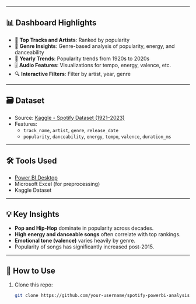 
---

## 📊 Dashboard Highlights

- 🎵 **Top Tracks and Artists**: Ranked by popularity
- 🎼 **Genre Insights**: Genre-based analysis of popularity, energy, and danceability
- 📅 **Yearly Trends**: Popularity trends from 1920s to 2020s
- 🎚️ **Audio Features**: Visualizations for tempo, energy, valence, etc.
- 🔍 **Interactive Filters**: Filter by artist, year, genre

---

## 🗃️ Dataset

- Source: [Kaggle - Spotify Dataset (1921–2023)](https://www.kaggle.com/)
- Features:
  - `track_name`, `artist`, `genre`, `release_date`
  - `popularity`, `danceability`, `energy`, `tempo`, `valence`, `duration_ms`

---

## 🛠 Tools Used

- [Power BI Desktop](https://powerbi.microsoft.com/)
- Microsoft Excel (for preprocessing)
- Kaggle Dataset

---

## 💡 Key Insights

- **Pop and Hip-Hop** dominate in popularity across decades.
- **High energy and danceable songs** often correlate with top rankings.
- **Emotional tone (valence)** varies heavily by genre.
- Popularity of songs has significantly increased post-2015.

---

## 🚀 How to Use

1. Clone this repo:
   ```bash
   git clone https://github.com/your-username/spotify-powerbi-analysis.git
